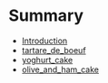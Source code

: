 # Summary

* [Introduction](README.md)
* [tartare_de_boeuf](tartare_de_boeuf.md)
* [yoghurt_cake](yoghurt_cake.md)
* [olive_and_ham_cake](olive_and_ham_cake.md)

